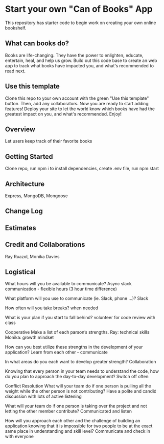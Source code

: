 # Start your own "Can of Books" App

This repository has starter code to begin work on creating your own online bookshelf.

## What can books do?

Books are life-changing. They have the power to enlighten, educate, entertain, heal, and help us grow. Build out this code base to create an web app to track what books have impacted you, and what's recommended to read next.

## Use this template

Clone this repo to your own account with the green "Use this template" button. Then, add any collaborators. Now you are ready to start adding features! Deploy your site to let the world know which books have had the greatest impact on you, and what's recommended. Enjoy!

## Overview
Let users keep track of their favorite books

## Getting Started
Clone repo, run npm i to install dependencies, create .env file, run npm start

## Architecture
Express, MongoDB, Mongoose

## Change Log
<!-- Use this area to document the iterative changes made to your application as each feature is successfully implemented. Use time stamps. Here's an example:

01-01-2001 4:59pm - Application now has a fully-functional express server, with a GET route for the location resource. -->

## Estimates
<!-- See below -->

## Credit and Collaborations
Ray Ruazol, Monika Davies


## Logistical

What hours will you be available to communicate?
Async slack communication - flexible hours (3 hour time difference)

What platform will you use to communicate (ie. Slack, phone …)?
Slack

How often will you take breaks?
when needed

What is your plan if you start to fall behind?
volunteer for code review with class

Cooperative
Make a list of each parson’s strengths.
Ray: technical skills
Monika: growth mindset

How can you best utilize these strengths in the development of your application?
Learn from each other - communicate

In what areas do you each want to develop greater strength?
Collaboration

Knowing that every person in your team needs to understand the code, how do you plan to approach the day-to-day development?
Switch off often

Conflict Resolution
What will your team do if one person is pulling all the weight while the other person is not contributing?
Have a polite and candid discussion with lots of active listening

What will your team do if one person is taking over the project and not letting the other member contribute?
Communicated and listen

How will you approach each other and the challenge of building an application knowing that it is impossible for two people to be at the exact same place in understanding and skill level?
Communicate and check in with everyone